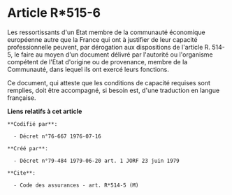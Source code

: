# Article R*515-6

Les ressortissants d'un Etat membre de la communauté économique européenne autre que la France qui ont à justifier de leur
capacité professionnelle peuvent, par dérogation aux dispositions de l'article R. 514-5, le faire au moyen d'un document
délivré par l'autorité ou l'organisme compétent de l'Etat d'origine ou de provenance, membre de la Communauté, dans lequel
ils ont exercé leurs fonctions.

Ce document, qui atteste que les conditions de capacité requises sont remplies, doit être accompagné, si besoin est, d'une
traduction en langue française.

**Liens relatifs à cet article**

	**Codifié par**:

	  - Décret n°76-667 1976-07-16

	**Créé par**:

	  - Décret n°79-484 1979-06-20 art. 1 JORF 23 juin 1979

	**Cite**:

	  - Code des assurances - art. R*514-5 (M)
